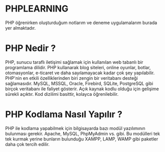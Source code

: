 # PHPLEARNING
PHP öğrenirken oluşturduğum notlarım ve deneme uygulamalarım burada yer almaktadır.

# PHP Nedir ?
PHP, sunucu taraflı iletişimi sağlamak için kullanılan web tabanlı bir programlama dilidir.
PHP kullanarak blog siteleri, online oyunlar, botlar, otomasyonlar, e-ticaret ve daha sayılamayacak kadar çok şey yapılabilir.
PHP'nin en etkili özelliklerinden biri zengin bir veritabanı desteği sağlamasıdır. MySQL, MSSQL, Oracle, Firebird, SQLite, PostgreSQL gibi birçok veritabanı ile faliyet gösterir.
Açık kaynak kodlu olduğu için gelişime sürekli açıktır.
Kod dizilimi basittir, kolayca öğrenilebilir.
# PHP Kodlama Nasıl Yapılır ?
PHP ile kodlama yapabilmek için bilgisayarda bazı modül yazılımının bulunması gerekir. Apache, MySQL, PhpMyAdmin vs. gibi. Bu modülleri tek tek kurmak yerine bunların bulunduğu XAMPP, LAMP, WAMP gibi paketler daha çok tercih edilir.

